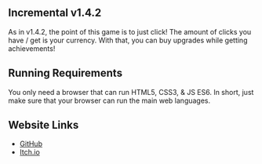 ## Incremental v1.4.2
As in v1.4.2, the point of this game is to just click! The amount of clicks you have / get is your currency.
With that, you can buy upgrades while getting achievements!

## Running Requirements
You only need a browser that can run HTML5, CSS3, & JS ES6. In short, just make sure that your browser can run the main web languages.  

## Website Links
- [GitHub](https://xdconfirm.github.io/Incremental-v1.4.1/)
- [Itch.io]()
